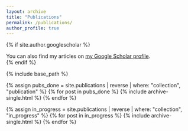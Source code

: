 ```yaml
---
layout: archive
title: "Publications"
permalink: /publications/
author_profile: true
---
```


{% if site.author.googlescholar %}
  <div class="wordwrap">You can also find my articles on <a href="{{site.author.googlescholar}}">my Google Scholar profile</a>.</div>
{% endif %}

{% include base_path %}


{% assign pubs_done = site.publications  | reverse |  where: "collection", "publication" %}
{% for post in pubs_done %}
	  {% include archive-single.html %}
{% endfor %}

{% assign in_progress = site.publications | reverse |  where: "collection", "in_progress" %}
{% for post in in_progress %}
	  {% include archive-single.html %}
{% endfor %}
